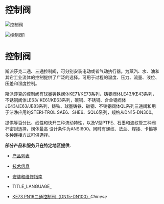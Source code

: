 

# 控制阀

![控制阀](/d/file/p/8bec53e2a6180f4cbff7093273a44376.jpg)

![控制阀1](/d/file/p/8bec53e2a6180f4cbff7093273a44376.jpg)

# 控制阀

斯派莎克二通、三通控制阀，可分别安装电动或者气动执行器，为蒸汽、水、油和其它工业流体的控制提供了广泛的选择。可用于过程的温度、压力、流量、液位、压差和湿度控制。

斯派莎克的控制阀有球墨铸铁阀体KE71/KE73系列，铸钢阀体LE43/KE43系列，不锈钢阀体LE63/ KE61/KE63系列，碳钢、不锈钢、合金钢阀体JE43/JE63/JE83系列，铸铁、球墨铸铁、碳钢、不锈钢阀体QL系列三通阀和用于洁净应用的STERI-TROL SAE6、SHE6、SQL6系列，规格从DN15-DN300。

提供等百分比、线性和快开三种流动特性，以及V型PTFE、石墨和波纹管三种阀杆密封选择，阀体最高 设计条件为ANSI600。同时有螺纹、法兰、焊接、卡箍等多种连接方式可供选择。

**部分产品和服务只在特定地区提供.**

-   [产品列表](javascript:navactive(1);)
-   [技术信息](javascript:navactive(2);)
-   [安装和维修指南](javascript:navactive(3);)

-   TITLE_LANGUAGE_
-   [KE73 PN16二通控制阀（DN15-DN100）](/control-valves/KE73.html "KE73 PN16二通控制阀（DN15-DN100）")_Chinese_
